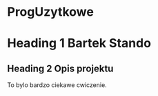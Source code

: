 # ProgUzytkowe
# Heading 1 Bartek Stando
## Heading 2 Opis projektu
To bylo bardzo ciekawe cwiczenie.